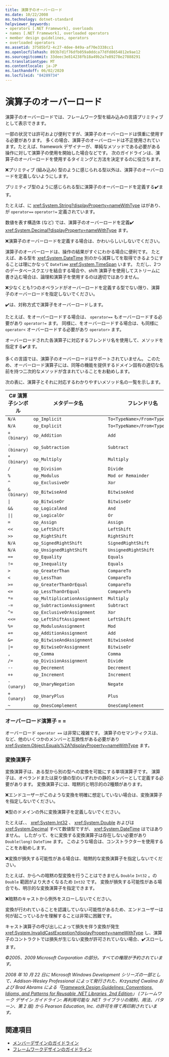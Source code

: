 ```yaml
---
title: 演算子のオーバーロード
ms.date: 10/22/2008
ms.technology: dotnet-standard
helpviewer_keywords:
- operators [.NET Framework], overloads
- names [.NET Framework], overloaded operators
- member design guidelines, operators
- overloaded operators
ms.assetid: 37585bf2-4c27-4dee-849a-af70e3338cc1
ms.openlocfilehash: 893b7d1f76dfb059a0ddca77dfd8654812e9ae12
ms.sourcegitcommit: 33deec3e814238fb18a49b2a7e89278e27888291
ms.translationtype: MT
ms.contentlocale: ja-JP
ms.lasthandoff: 06/02/2020
ms.locfileid: "84289734"
---
```

# <a name="operator-overloads"></a>演算子のオーバーロード
演算子のオーバーロードでは、フレームワーク型を組み込みの言語プリミティブとして表示できます。

 一部の状況では許可および便利ですが、演算子のオーバーロードは慎重に使用する必要があります。 多くの場合、演算子のオーバーロードは不正使用されています。たとえば、framework デザイナーが、単純なメソッドである必要がある操作に対して演算子の使用を開始した場合などです。 次のガイドラインは、演算子のオーバーロードを使用するタイミングと方法を決定するのに役立ちます。

 ❌プリミティブ (組み込み) 型のように感じられる型以外は、演算子のオーバーロードを定義しないようにします。

 プリミティブ型のように感じられる型に演算子のオーバーロードを定義する✔️ます。

 たとえば、に <xref:System.String?displayProperty=nameWithType> はがあり、が `operator==` `operator!=` 定義されています。

 数値を表す構造体 (など) では、演算子のオーバーロードを定義✔️ <xref:System.Decimal?displayProperty=nameWithType> ます。

 ❌演算子のオーバーロードを定義する場合は、かわいらしいしないでください。

 演算子のオーバーロードは、操作の結果がすぐにわかる場合に便利です。 たとえば、ある型を <xref:System.DateTime> 別のから減算してを取得できるようにすることは理にかなって `DateTime` <xref:System.TimeSpan> います。 ただし、2つのデータベースクエリを結合する場合や、shift 演算子を使用してストリームに書き込む場合は、論理和演算子を使用するのは適切ではありません。

 ❌少なくとも1つのオペランドがオーバーロードを定義する型でない限り、演算子のオーバーロードを指定しないでください。

 ✔️は、対称方式で演算子をオーバーロードします。

 たとえば、をオーバーロードする場合は、 `operator==` もオーバーロードする必要があり `operator!=` ます。 同様に、をオーバーロードする場合は、も同様に `operator<` オーバーロードする必要があり `operator>` ます。

 オーバーロードされた各演算子に対応するフレンドリ名を使用して、メソッドを指定する✔️ます。

 多くの言語では、演算子のオーバーロードはサポートされていません。 このため、オーバーロード演算子には、同等の機能を提供するドメイン固有の適切な名前を持つ二次的なメソッドが含まれていることをお勧めします。

 次の表に、演算子とそれに対応するわかりやすいメソッド名の一覧を示します。

|C# 演算子シンボル|メタデータ名|フレンドリ名|
|-------------------------|-------------------|-------------------|
|`N/A`|`op_Implicit`|`To<TypeName>/From<TypeName>`|
|`N/A`|`op_Explicit`|`To<TypeName>/From<TypeName>`|
|`+ (binary)`|`op_Addition`|`Add`|
|`- (binary)`|`op_Subtraction`|`Subtract`|
|`* (binary)`|`op_Multiply`|`Multiply`|
|`/`|`op_Division`|`Divide`|
|`%`|`op_Modulus`|`Mod or Remainder`|
|`^`|`op_ExclusiveOr`|`Xor`|
|`& (binary)`|`op_BitwiseAnd`|`BitwiseAnd`|
|<code>&#124;</code>|`op_BitwiseOr`|`BitwiseOr`|
|`&&`|`op_LogicalAnd`|`And`|
|<code>&#124;&#124;</code>|`op_LogicalOr`|`Or`|
|`=`|`op_Assign`|`Assign`|
|`<<`|`op_LeftShift`|`LeftShift`|
|`>>`|`op_RightShift`|`RightShift`|
|`N/A`|`op_SignedRightShift`|`SignedRightShift`|
|`N/A`|`op_UnsignedRightShift`|`UnsignedRightShift`|
|`==`|`op_Equality`|`Equals`|
|`!=`|`op_Inequality`|`Equals`|
|`>`|`op_GreaterThan`|`CompareTo`|
|`<`|`op_LessThan`|`CompareTo`|
|`>=`|`op_GreaterThanOrEqual`|`CompareTo`|
|`<=`|`op_LessThanOrEqual`|`CompareTo`|
|`*=`|`op_MultiplicationAssignment`|`Multiply`|
|`-=`|`op_SubtractionAssignment`|`Subtract`|
|`^=`|`op_ExclusiveOrAssignment`|`Xor`|
|`<<=`|`op_LeftShiftAssignment`|`LeftShift`|
|`%=`|`op_ModulusAssignment`|`Mod`|
|`+=`|`op_AdditionAssignment`|`Add`|
|`&=`|`op_BitwiseAndAssignment`|`BitwiseAnd`|
|<code>&#124;=</code>|`op_BitwiseOrAssignment`|`BitwiseOr`|
|`,`|`op_Comma`|`Comma`|
|`/=`|`op_DivisionAssignment`|`Divide`|
|`--`|`op_Decrement`|`Decrement`|
|`++`|`op_Increment`|`Increment`|
|`- (unary)`|`op_UnaryNegation`|`Negate`|
|`+ (unary)`|`op_UnaryPlus`|`Plus`|
|`~`|`op_OnesComplement`|`OnesComplement`|

### <a name="overloading-operator-"></a>オーバーロード演算子 = =
 オーバーロード `operator ==` は非常に複雑です。 演算子のセマンティクスは、など、他のいくつかのメンバーと互換性がある必要があり <xref:System.Object.Equals%2A?displayProperty=nameWithType> ます。

### <a name="conversion-operators"></a>変換演算子
 変換演算子は、ある型から別の型への変換を可能にする単項演算子です。 演算子は、オペランドまたは戻り値の型のいずれかの静的メンバーとして定義する必要があります。 変換演算子には、暗黙的と明示的の2種類があります。

 ❌エンドユーザーがこのような変換を明確に想定していない場合は、変換演算子を指定しないでください。

 ❌型のドメインの外に変換演算子を定義しないでください。

 たとえば、、 <xref:System.Int32> 、 <xref:System.Double> およびは <xref:System.Decimal> すべて数値型ですが、 <xref:System.DateTime> はではありません。 したがって、をに変換する変換演算子は存在しない必要があり `Double(long)` `DateTime` ます。 このような場合は、コンストラクターを使用することをお勧めします。

 ❌変換が損失する可能性がある場合は、暗黙的な変換演算子を指定しないでください。

 たとえば、からへの暗黙の型変換を行うことはできません `Double` `Int32` 。の `Double` 範囲がより大きくなるため `Int32` です。 変換が損失する可能性がある場合でも、明示的な変換演算子を指定できます。

 ❌暗黙のキャストから例外をスローしないでください。

 変換が行われていることを認識していない可能性があるため、エンドユーザーは何が起こっているかを理解することは非常に困難です。

 キャスト演算子の呼び出しによって損失を伴う変換が発生 <xref:System.InvalidCastException?displayProperty=nameWithType> し、演算子のコントラクトでは損失が生じない変換が許可されていない場合、✔️スローします。

 *©2005、2009 Microsoft Corporation の部分。すべての権限が予約されています。*

 *2008 年 10 月 22 日に Microsoft Windows Development シリーズの一部として、Addison-Wesley Professional によって発行された、Krzysztof Cwalina および Brad Abrams による「[Framework Design Guidelines: Conventions, Idioms, and Patterns for Reusable .NET Libraries, 2nd Edition](https://www.informit.com/store/framework-design-guidelines-conventions-idioms-and-9780321545619)」 (フレームワーク デザイン ガイドライン: 再利用可能な .NET ライブラリの規則、用法、パターン、第 2 版) から Pearson Education, Inc. の許可を得て再印刷されています。*

## <a name="see-also"></a>関連項目

- [メンバーデザインのガイドライン](member.md)
- [フレームワークデザインのガイドライン](index.md)
